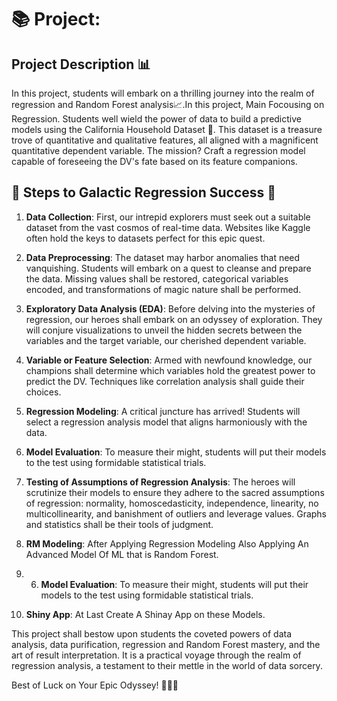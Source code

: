 # 📚 Project:

## Project Description 📊

In this project, students will embark on a thrilling journey into the realm of regression and Random Forest analysis📈.In this project, Main Focousing on Regression. Students well wield the power of data to build a predictive models using the California Household Dataset 🏡. This dataset is a treasure trove of quantitative and qualitative features, all aligned with a magnificent quantitative dependent variable. The mission? Craft a regression model capable of foreseeing the DV's fate based on its feature companions.

## 🚀 Steps to Galactic Regression Success 🌌

1. **Data Collection**: First, our intrepid explorers must seek out a suitable dataset from the vast cosmos of real-time data. Websites like Kaggle often hold the keys to datasets perfect for this epic quest.

2. **Data Preprocessing**: The dataset may harbor anomalies that need vanquishing. Students will embark on a quest to cleanse and prepare the data. Missing values shall be restored, categorical variables encoded, and transformations of magic nature shall be performed.

3. **Exploratory Data Analysis (EDA)**: Before delving into the mysteries of regression, our heroes shall embark on an odyssey of exploration. They will conjure visualizations to unveil the hidden secrets between the variables and the target variable, our cherished dependent variable.

4. **Variable or Feature Selection**: Armed with newfound knowledge, our champions shall determine which variables hold the greatest power to predict the DV. Techniques like correlation analysis shall guide their choices.

5. **Regression Modeling**: A critical juncture has arrived! Students will select a regression analysis model that aligns harmoniously with the data.

6. **Model Evaluation**: To measure their might, students will put their models to the test using formidable statistical trials.

7. **Testing of Assumptions of Regression Analysis**: The heroes will scrutinize their models to ensure they adhere to the sacred assumptions of regression: normality, homoscedasticity, independence, linearity, no multicollinearity, and banishment of outliers and leverage values. Graphs and statistics shall be their tools of judgment.

8. **RM Modeling**: After Applying Regression Modeling Also Applying An Advanced Model Of ML that is Random Forest.

9. 6. **Model Evaluation**: To measure their might, students will put their models to the test using formidable statistical trials.

10. **Shiny App**: At Last Create A Shinay App on these Models.


This project shall bestow upon students the coveted powers of data analysis, data purification, regression and Random Forest mastery, and the art of result interpretation. It is a practical voyage through the realm of regression analysis, a testament to their mettle in the world of data sorcery.

Best of Luck on Your Epic Odyssey! 🌟🔮🚀
